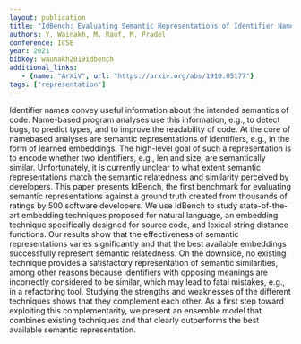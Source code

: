 ```yaml
---
layout: publication
title: "IdBench: Evaluating Semantic Representations of Identifier Names in Source Code"
authors: Y. Wainakh, M. Rauf, M. Pradel
conference: ICSE
year: 2021
bibkey: waunakh2019idbench
additional_links:
   - {name: "ArXiV", url: "https://arxiv.org/abs/1910.05177"}
tags: ["representation"]
---
```

Identifier names convey useful information about the intended semantics of code. Name-based program analyses use this information, e.g., to detect bugs, to predict types, and to improve the readability of code. At the core of namebased analyses are semantic representations of identifiers, e.g., in the form of learned embeddings. The high-level goal of such a representation is to encode whether two identifiers, e.g., len and size, are semantically similar. Unfortunately, it is currently unclear to what extent semantic representations match the semantic relatedness and similarity perceived by developers. This paper presents IdBench, the first benchmark for evaluating semantic representations against a ground truth created from thousands of ratings by 500 software developers. We use IdBench to study state-of-the-art embedding techniques proposed for natural language, an embedding technique specifically designed for source code, and lexical string distance functions. Our results show that the effectiveness of semantic representations varies significantly and that the best available embeddings successfully represent semantic relatedness. On the downside, no existing technique provides a satisfactory representation of semantic similarities, among other reasons because identifiers with opposing meanings are incorrectly considered to be similar, which may lead to fatal mistakes, e.g., in a refactoring tool. Studying the strengths and weaknesses of the different techniques shows that they complement each other. As a first step toward exploiting this complementarity, we present an ensemble model that combines existing techniques and that clearly outperforms the best available semantic representation.
